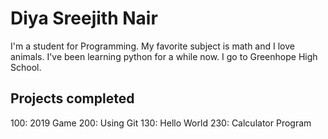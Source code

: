 # Diya Sreejith Nair

I'm a student for Programming. My favorite subject is math and I love animals. I've been learning python for a while now. I go to Greenhope High School.

## Projects completed

100: 2019 Game
200: Using Git
130: Hello World
230: Calculator Program